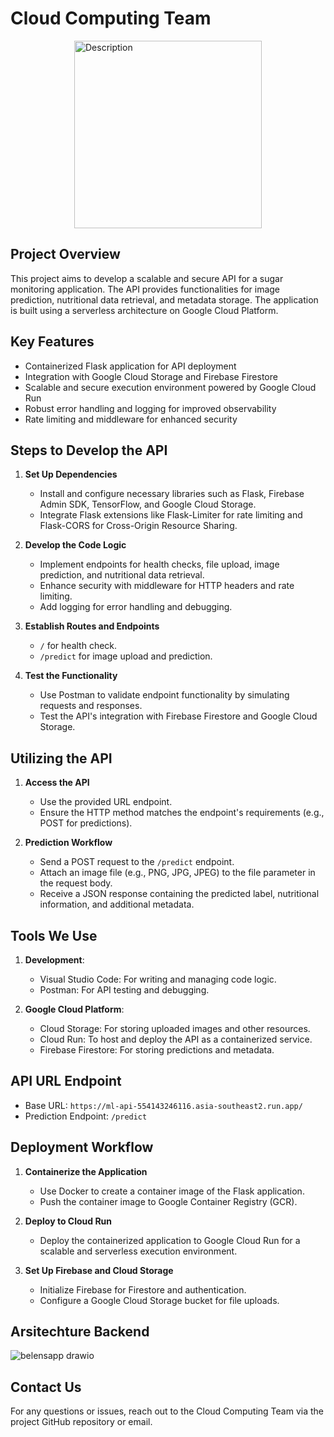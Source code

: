# Cloud Computing Team
<img src="https://github.com/user-attachments/assets/8a551365-3dd8-4637-a582-c4e9541c9da0
" alt="Description" style="display: block; margin: 0 auto;" width="300">


## Project Overview
This project aims to develop a scalable and secure API for a sugar monitoring application. The API provides functionalities for image prediction, nutritional data retrieval, and metadata storage. The application is built using a serverless architecture on Google Cloud Platform.

## Key Features
- Containerized Flask application for API deployment
- Integration with Google Cloud Storage and Firebase Firestore
- Scalable and secure execution environment powered by Google Cloud Run
- Robust error handling and logging for improved observability
- Rate limiting and middleware for enhanced security

## Steps to Develop the API

1. **Set Up Dependencies**
   - Install and configure necessary libraries such as Flask, Firebase Admin SDK, TensorFlow, and Google Cloud Storage.
   - Integrate Flask extensions like Flask-Limiter for rate limiting and Flask-CORS for Cross-Origin Resource Sharing.

2. **Develop the Code Logic**
   - Implement endpoints for health checks, file upload, image prediction, and nutritional data retrieval.
   - Enhance security with middleware for HTTP headers and rate limiting.
   - Add logging for error handling and debugging.

3. **Establish Routes and Endpoints**
   - `/` for health check.
   - `/predict` for image upload and prediction.

4. **Test the Functionality**
   - Use Postman to validate endpoint functionality by simulating requests and responses.
   - Test the API's integration with Firebase Firestore and Google Cloud Storage.

## Utilizing the API

1. **Access the API**
   - Use the provided URL endpoint.
   - Ensure the HTTP method matches the endpoint's requirements (e.g., POST for predictions).

2. **Prediction Workflow**
   - Send a POST request to the `/predict` endpoint.
   - Attach an image file (e.g., PNG, JPG, JPEG) to the file parameter in the request body.
   - Receive a JSON response containing the predicted label, nutritional information, and additional metadata.

## Tools We Use

1. **Development**:
   - Visual Studio Code: For writing and managing code logic.
   - Postman: For API testing and debugging.

2. **Google Cloud Platform**:
   - Cloud Storage: For storing uploaded images and other resources.
   - Cloud Run: To host and deploy the API as a containerized service.
   - Firebase Firestore: For storing predictions and metadata.

## API URL Endpoint

- Base URL: `https://ml-api-554143246116.asia-southeast2.run.app/`
- Prediction Endpoint: `/predict`

## Deployment Workflow

1. **Containerize the Application**
   - Use Docker to create a container image of the Flask application.
   - Push the container image to Google Container Registry (GCR).

2. **Deploy to Cloud Run**
   - Deploy the containerized application to Google Cloud Run for a scalable and serverless execution environment.

3. **Set Up Firebase and Cloud Storage**
   - Initialize Firebase for Firestore and authentication.
   - Configure a Google Cloud Storage bucket for file uploads.

## Arsitechture Backend
![belensapp drawio](https://github.com/user-attachments/assets/fa222c7a-0757-41d5-bbc7-5fd37a82450a)

## Contact Us

For any questions or issues, reach out to the Cloud Computing Team via the project GitHub repository or email.
